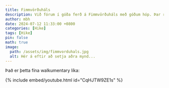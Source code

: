```yaml
---
title: Fimmvörðuháls
description: Við fórum í góða ferð á Fimmvörðuháls með góðum hóp. Þar reyndist Heljarkamburinn mér sérstaklega erfiður og Kattahryggir líka.
author: mbh
date: 2024-07-12 11:33:00 +0800
categories: [Hike]
tags: [Hike]
pin: false
math: true
image:
  path: /assets/img/fimmvorduhals.jpg
  alt: Hér á eftir að setja aðra mynd...
---
```


Það er þetta fína walkumentary líka:

{% include embed/youtube.html id="CqHJTW9ZE1s" %}


